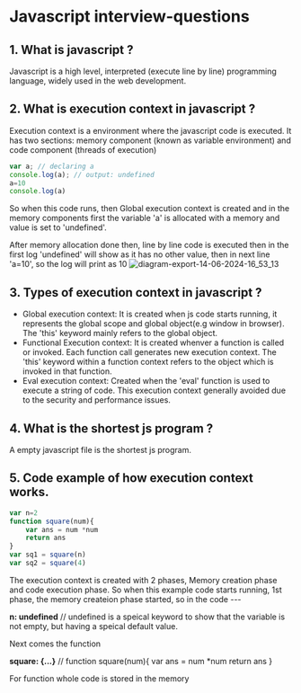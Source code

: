 # Javascript interview-questions

## 1. What is javascript ?
Javascript is a high level, interpreted (execute line by line) programming language, widely used in the web development.

## 2. What is execution context in javascript ?
Execution context is a environment where the javascript code is executed. It has two sections: memory component (known as variable environment) and code component (threads of execution)

```javascript
var a; // declaring a
console.log(a); // output: undefined
a=10
console.log(a)
```
So when this code runs, then Global execution context is created and in the memory components first the variable 'a' is allocated with a memory and value is set to 'undefined'. 

After memory allocation done then, line by line code is executed then in the first log 'undefined' will show as it has no other value, then in next line 'a=10', so the log will print as 10
![diagram-export-14-06-2024-16_53_13](https://github.com/arpan8/interview-questions/assets/41347230/a382f985-d991-46b9-9b46-e0ebc727cf16)


## 3. Types of execution context in javascript ?
 - Global execution context: It is created when js code starts running, it represents the global scope and global object(e.g window in browser). The 'this' keyword mainly refers to the global object.
 - Functional Execution context: It is created whenver a function is called or invoked. Each function call generates new execution context. The 'this' keyword within a function context refers to the object which is invoked in that function.
 - Eval execution context: Created when the 'eval' function is used to execute a string of code. This execution context generally avoided due to the security and performance issues.

 ## 4. What is the shortest js program ?
 A empty javascript file is the shortest js program.

 ## 5. Code example of how execution context works.
```javascript
var n=2
function square(num){
    var ans = num *num
    return ans
}
var sq1 = square(n)
var sq2 = square(4)
```
The execution context is created with 2 phases, Memory creation phase and code execution phase.
So when this example code starts running, 1st phase, the memory createion phase started, so in the code ---

**n: undefined** // undefined is a speical keyword to show that the variable is not empty, but having a speical default value.

Next comes the function

__square: {...}__ // function square(num){
    var ans = num *num
    return ans
}

For function whole code is stored in the memory